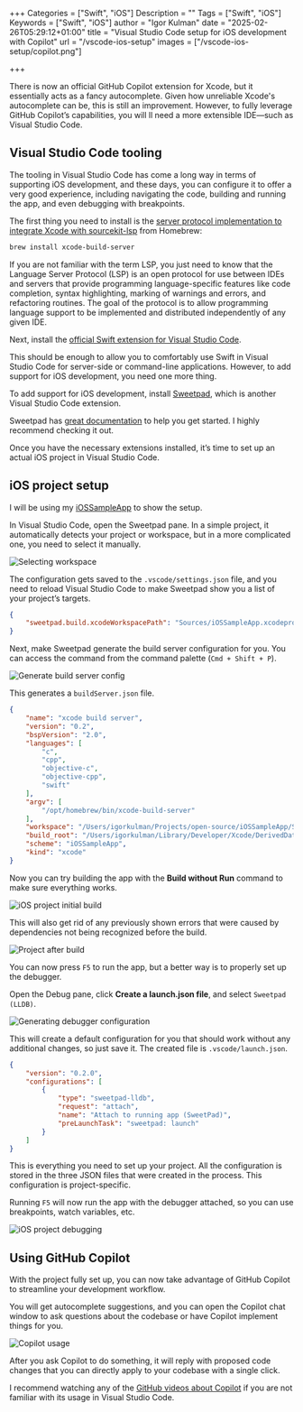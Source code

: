 +++
Categories = ["Swift", "iOS"]
Description = ""
Tags = ["Swift", "iOS"]
Keywords = ["Swift", "iOS"]
author = "Igor Kulman"
date = "2025-02-26T05:29:12+01:00"
title = "Visual Studio Code setup for iOS development with Copilot"
url = "/vscode-ios-setup"
images = ["/vscode-ios-setup/copilot.png"]

+++

There is now an official GitHub Copilot extension for Xcode, but it essentially acts as a fancy autocomplete. Given how unreliable Xcode's autocomplete can be, this is still an improvement. However, to fully leverage GitHub Copilot’s capabilities, you will ll need a more extensible IDE—such as Visual Studio Code.

## Visual Studio Code tooling

The tooling in Visual Studio Code has come a long way in terms of supporting iOS development, and these days, you can configure it to offer a very good experience, including navigating the code, building and running the app, and even debugging with breakpoints.

The first thing you need to install is the [server protocol implementation to integrate Xcode with sourcekit-lsp](https://github.com/SolaWing/xcode-build-server) from Homebrew:

```bash
brew install xcode-build-server
```

If you are not familiar with the term LSP, you just need to know that the Language Server Protocol (LSP) is an open protocol for use between IDEs and servers that provide programming language-specific features like code completion, syntax highlighting, marking of warnings and errors, and refactoring routines. The goal of the protocol is to allow programming language support to be implemented and distributed independently of any given IDE.

Next, install the [official Swift extension for Visual Studio Code](https://marketplace.visualstudio.com/items?itemName=swiftlang.swift-vscode).

This should be enough to allow you to comfortably use Swift in Visual Studio Code for server-side or command-line applications. However, to add support for iOS development, you need one more thing.

To add support for iOS development, install [Sweetpad](https://sweetpad.hyzyla.dev/), which is another Visual Studio Code extension.

Sweetpad has [great documentation](https://sweetpad.hyzyla.dev/docs/intro/) to help you get started. I highly recommend checking it out.

Once you have the necessary extensions installed, it’s time to set up an actual iOS project in Visual Studio Code.

## iOS project setup

I will be using my [iOSSampleApp](https://github.com/igorkulman/iOSSampleApp/) to show the setup.

In Visual Studio Code, open the Sweetpad pane. In a simple project, it automatically detects your project or workspace, but in a more complicated one, you need to select it manually.

![Selecting workspace](selectworkspace.png)

The configuration gets saved to the `.vscode/settings.json` file, and you need to reload Visual Studio Code to make Sweetpad show you a list of your project’s targets.

```json
{
    "sweetpad.build.xcodeWorkspacePath": "Sources/iOSSampleApp.xcodeproj/project.xcworkspace"
}
```

Next, make Sweetpad generate the build server configuration for you. You can access the command from the command palette (`Cmd + Shift + P`). 

![Generate build server config](generateconfig.png)

This generates a `buildServer.json` file.

```json
{
	"name": "xcode build server",
	"version": "0.2",
	"bspVersion": "2.0",
	"languages": [
		"c",
		"cpp",
		"objective-c",
		"objective-cpp",
		"swift"
	],
	"argv": [
		"/opt/homebrew/bin/xcode-build-server"
	],
	"workspace": "/Users/igorkulman/Projects/open-source/iOSSampleApp/Sources/iOSSampleApp.xcodeproj/project.xcworkspace",
	"build_root": "/Users/igorkulman/Library/Developer/Xcode/DerivedData/iOSSampleApp-abgnkxbutoqtmibbvoyxelnykptt",
	"scheme": "iOSSampleApp",
	"kind": "xcode"
}
```

Now you can try building the app with the **Build without Run** command to make sure everything works.

![iOS project initial build](build.png)

This will also get rid of any previously shown errors that were caused by dependencies not being recognized before the build.

![Project after build](afterbuild.png)

You can now press `F5` to run the app, but a better way is to properly set up the debugger.

Open the Debug pane, click **Create a launch.json file**, and select `Sweetpad (LLDB)`. 

![Generating debugger configuration](debugsetup.png)

This will create a default configuration for you that should work without any additional changes, so just save it. The created file is `.vscode/launch.json`.

```json
{    
    "version": "0.2.0",
    "configurations": [    
        {
            "type": "sweetpad-lldb",
            "request": "attach",
            "name": "Attach to running app (SweetPad)",
            "preLaunchTask": "sweetpad: launch"
        }
    ]
}
```

This is everything you need to set up your project. All the configuration is stored in the three JSON files that were created in the process. This configuration is project-specific.

Running `F5` will now run the app with the debugger attached, so you can use breakpoints, watch variables, etc.

![iOS project debugging](debugging.png)

## Using GitHub Copilot

With the project fully set up, you can now take advantage of GitHub Copilot to streamline your development workflow.

You will get autocomplete suggestions, and you can open the Copilot chat window to ask questions about the codebase or have Copilot implement things for you.

![Copilot usage](copilot.png)

After you ask Copilot to do something, it will reply with proposed code changes that you can directly apply to your codebase with a single click.

I recommend watching any of the [GitHub videos about Copilot](https://www.youtube.com/watch?v=vdBxfFVXnc0) if you are not familiar with its usage in Visual Studio Code.
